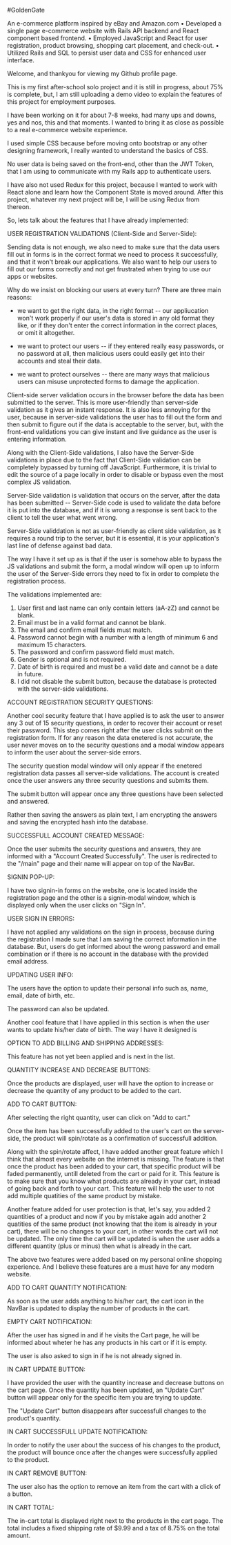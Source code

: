 #GoldenGate

An e-commerce platform inspired by eBay and Amazon.com
• Developed a single page e-commerce website with Rails API backend and React component based frontend. 
• Employed JavaScript and React for user registration, product browsing, shopping cart placement, and check-out.
• Utilized Rails and SQL to persist user data and CSS for enhanced user interface.

Welcome, and thankyou for viewing my Github profile page.

This is my first after-school solo project and it is still in progress, about 75% is complete, but, I am still uploading a demo video to explain the features of this project for employment purposes.

I have been working on it for about 7-8 weeks, had many ups and downs, yes and nos, this and that moments. I wanted to bring it as close as possible to a real e-commerce website experience.

I used simple CSS because before moving onto bootstrap or any other designing framework, I really wanted to understand the basics of CSS.

No user data is being saved on the front-end, other than the JWT Token, that I am using to communicate with my Rails app to authenticate users.

I have also not used Redux for this project, because I wanted to work with React alone and learn how the Component State is moved around. After this project, whatever my next project will be, I will be using Redux from thereon.

So, lets talk about the features that I have already implemented:

USER REGISTRATION VALIDATIONS (Client-Side and Server-Side):

Sending data is not enough, we also need to make sure that the data users fill out in forms is in the correct format we need to process it successfully, and that it won't break our applications. We also want to help our users to fill out our forms correctly and not get frustrated when trying to use our apps or websites.

Why do we insist on blocking our users at every turn? There are three main reasons:

- we want to get the right data, in  the right format -- our appliucation won't work properly if our user's data is stored in any old format they like, or if they don't enter the correct information in the correct places, or omit it altogether.

- we want to protect our users -- if they entered really easy passwords, or no password at all, then malicious users could easily get into their accounts and steal their data.

- we want to protect ourselves -- there are many ways that malicious users can misuse unprotected forms to damage the application.

Client-side server validation occurs in the browser before the data has been submitted to the server. This is more user-friendly than server-side validation as it gives an instant response. It is also less annoying for the user, because in server-side validations the user has to fill out the form and then submit to figure out if the data is acceptable to the server, but, with the front-end validations you can give instant and live guidance as the user is entering information.

Along with the Client-Side validations, I also have the Server-Side validations in place due to the fact that Client-Side validation can be completely bypassed by turning off JavaScript. Furthermore, it is trivial to edit the source of a page locally in order to disable or bypass even the most complex JS validation.

Server-Side validation is validation that occurs on the server, after the data has been submitted -- Server-Side code is used to validate the data before it is put into the database, and if it is wrong a response is sent back to the client to tell the user what went wrong.

Server-Side validdation is not as user-friendly as client side validation, as it requires a round trip to the server, but it is essential, it is your application's last line of defense against bad data.

The way I have it set up as is that if the user is somehow able to bypass the JS validations and submit the form, a modal window will open up to inform the user of the Server-Side errors they need to fix in order to complete the registration process.

The validations implemented are:

1. User first and last name can only contain letters (aA-zZ) and cannot be blank.
2. Email must be in a valid format and cannot be blank.
3. The email and confirm email fields must match.
4. Password cannot begin with a number with a length of minimum 6 and maximum 15 characters.
5. The password and confirm password field must match.
6. Gender is optional and is not required.
7. Date of birth is required and must be a valid date and cannot be a date in future.
8. I did not disable the submit button, because the database is protected with the server-side validations.

ACCOUNT REGISTRATION SECURITY QUESTIONS:

Another cool security feature that I have applied is to ask the user to answer any 3 out of 15 security questions, in order to recover their account or reset their password. This step comes right after the user clicks submit on the registration form. If for any reason the data enetered is not accurate, the user never moves on to the security questions and a modal window appears to inform the user about the server-side errors.

The security question modal window will only appear if the enetered registration data passes all server-side validations. The account is created once the user answers any three security questions and submits them. 

The submit button will appear once any three questions have been selected and answered.

Rather then saving the answers as plain text, I am encrypting the answers and saving the encrypted hash into the database.

SUCCESSFULL ACCOUNT CREATED MESSAGE:

Once the user submits the security questions and answers, they are informed with a "Account Created Successfully". The user is redirected to the "/main" page and their name will appear on top of the NavBar.

SIGNIN POP-UP:

I have two signin-in forms on the website, one is located inside the registration page and the other is a signin-modal window, which is displayed only when the user clicks on "Sign In".

USER SIGN IN ERRORS:

I have not applied any validations on the sign in process, because during the registration I made sure that I am saving the correct information in the database. But, users do get informed about the wrong password and email combination or if there is no account in the database with the provided email address.


UPDATING USER INFO:

The users have the option to update their personal info such as, name, email, date of birth, etc.

The password can also be updated.

Another cool feature that I have applied in this section is when the user wants to update his/her date of birth. The way I have it designed is 

OPTION TO ADD BILLING AND SHIPPING ADDRESSES:

This feature has not yet been applied and is next in the list.

QUANTITY INCREASE AND DECREASE BUTTONS:

Once the products are displayed, user will have the option to increase or decrease the quantity of any product to be added to the cart.

ADD TO CART BUTTON:

After selecting the right quantity, user can click on "Add to cart."

Once the item has been successfully added to the user's cart on the server-side, the product will spin/rotate as a confirmation of successfull addition.

Along with the spin/rotate affect, I have added another great feature which I think that almost every website on the internet is missing. The feature is that once the product has been added to your cart, that specific product will be faded permanently, untill deleted from the cart or paid for it. This feature is to make sure that you know what products are already in your cart, instead of going back and forth to your cart. This feature will help the user to not add multiple quatities of the same product by mistake.

Another feature added for user protection is that, let's say, you added 2 quantities of a product and now if you by mistake again add another 2 quatities of the same product (not knowing that the item is already in your cart), there will be no changes to your cart, in other words the cart will not be updated. The only time the cart will be updated is when the user adds a different quantity (plus or minus) then what is already in the cart.

The above two features were added based on my personal online shopping experience. And I believe these features are a must have for any modern website.

ADD TO CART QUANTITY NOTIFICATION:

As soon as the user adds anything to his/her cart, the cart icon in the NavBar is updated to display the number of products in the cart.

EMPTY CART NOTIFICATION:

After the user has signed in and if he visits the Cart page, he will be informed about wheter he has any products in his cart or if it is empty.

The user is also asked to sign in if he is not already signed in.

IN CART UPDATE BUTTON:

I have provided the user with the quantity increase and decrease buttons on the cart page. Once the quantity has been updated, an "Update Cart" button will appear only for the specific item you are trying to update.

The "Update Cart" button disappears after successfull changes to the product's quantity.

IN CART SUCCESSFULL UPDATE NOTIFICATION:

In order to notify the user about the success of his changes to the product, the product will bounce once after the changes were successfully applied to the product.

IN CART REMOVE BUTTON:

The user also has the option to remove an item from the cart with a click of a button.

IN CART TOTAL:

The in-cart total is displayed right next to the products in the cart page. The total includes a fixed shipping rate of $9.99 and a tax of 8.75% on the total amount.
















